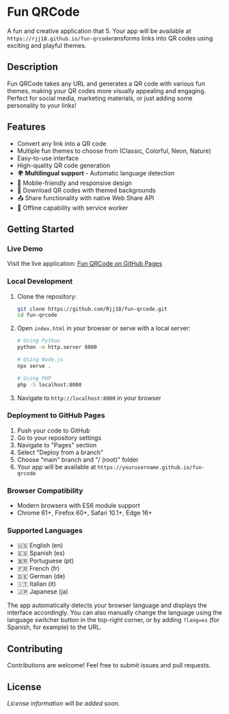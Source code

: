 # Fun QRCode

A fun and creative application that 5. Your app will be available at `https://rjj18.github.io/fun-qrcode`ransforms links into QR codes using exciting and playful themes.

## Description

Fun QRCode takes any URL and generates a QR code with various fun themes, making your QR codes more visually appealing and engaging. Perfect for social media, marketing materials, or just adding some personality to your links!

## Features

- Convert any link into a QR code
- Multiple fun themes to choose from (Classic, Colorful, Neon, Nature)
- Easy-to-use interface
- High-quality QR code generation
- 🌍 **Multilingual support** - Automatic language detection
- 📱 Mobile-friendly and responsive design
- 💾 Download QR codes with themed backgrounds
- 📤 Share functionality with native Web Share API
- 🔄 Offline capability with service worker

## Getting Started

### Live Demo
Visit the live application: [Fun QRCode on GitHub Pages](https://rjj18.github.io/fun-qrcode)

### Local Development
1. Clone the repository:
   ```bash
   git clone https://github.com/Rjj18/fun-qrcode.git
   cd fun-qrcode
   ```

2. Open `index.html` in your browser or serve with a local server:
   ```bash
   # Using Python
   python -m http.server 8000
   
   # Using Node.js
   npx serve .
   
   # Using PHP
   php -S localhost:8000
   ```

3. Navigate to `http://localhost:8000` in your browser

### Deployment to GitHub Pages
1. Push your code to GitHub
2. Go to your repository settings
3. Navigate to "Pages" section
4. Select "Deploy from a branch"
5. Choose "main" branch and "/ (root)" folder
6. Your app will be available at `https://yourusername.github.io/fun-qrcode`

### Browser Compatibility
- Modern browsers with ES6 module support
- Chrome 61+, Firefox 60+, Safari 10.1+, Edge 16+

### Supported Languages
- 🇺🇸 English (en)
- 🇪🇸 Spanish (es) 
- 🇧🇷 Portuguese (pt)
- 🇫🇷 French (fr)
- 🇩🇪 German (de)
- 🇮🇹 Italian (it)
- 🇯🇵 Japanese (ja)

The app automatically detects your browser language and displays the interface accordingly. You can also manually change the language using the language switcher button in the top-right corner, or by adding `?lang=es` (for Spanish, for example) to the URL.

## Contributing

Contributions are welcome! Feel free to submit issues and pull requests.

## License

*License information will be added soon.*
